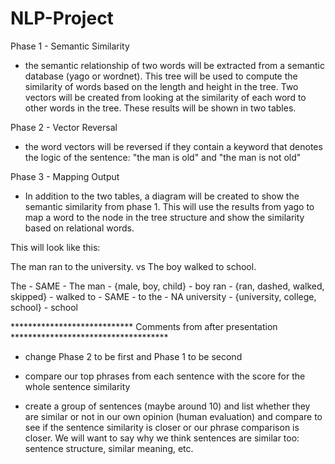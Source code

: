 NLP-Project
===========

Phase 1 - Semantic Similarity
- the semantic relationship of two words will be extracted from a semantic 
database (yago or wordnet). This tree will be used to compute the similarity 
of words based on the length and height in the tree. Two vectors will be created
from looking at the similarity of each word to other words in the tree. These results
will be shown in two tables.


Phase 2 - Vector Reversal
- the word vectors will be reversed if they contain a keyword that denotes the logic
of the sentence: "the man is old" and "the man is not old"

Phase 3 - Mapping Output
- In addition to the two tables, a diagram will be created to show the semantic 
similarity from phase 1. This will use the results from yago to map a word to the node
in the tree structure and show the similarity based on relational words.

This will look like this:

The man ran to the university. 	vs	The boy walked to school.

 
 The 		- 	SAME							- The
 man 		-   {male, boy, child}  			- boy
 ran 		-   {ran, dashed, walked, skipped}  - walked
 to  		-	SAME							- to
 the 		-   NA
 university -	{university, college, school}	- school
 
 
 **************************** Comments from after presentation ************************************
 - change Phase 2 to be first and Phase 1 to be second
 
 - compare our top phrases from each sentence with the score for the whole sentence similarity
 
 - create a group of sentences (maybe around 10) and list whether they are similar or not in our own 
 opinion (human evaluation) and compare to see if the sentence similarity is closer or our phrase comparison
 is closer. We will want to say why we think sentences are similar too: sentence structure, similar meaning, etc.